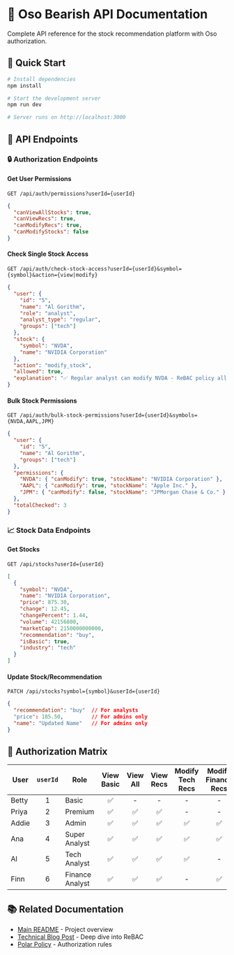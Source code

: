 # 🐻 Oso Bearish API Documentation

Complete API reference for the stock recommendation platform with Oso authorization.

## 🚀 Quick Start

```bash
# Install dependencies
npm install

# Start the development server
npm run dev

# Server runs on http://localhost:3000
```

## 📝 API Endpoints

### 🔒 Authorization Endpoints

#### Get User Permissions
```http
GET /api/auth/permissions?userId={userId}
```
```json
{
  "canViewAllStocks": true,
  "canViewRecs": true,
  "canModifyRecs": true,
  "canModifyStocks": false
}
```

#### Check Single Stock Access
```http
GET /api/auth/check-stock-access?userId={userId}&symbol={symbol}&action={view|modify}
```
```json
{
  "user": {
    "id": "5",
    "name": "Al Gorithm",
    "role": "analyst",
    "analyst_type": "regular",
    "groups": ["tech"]
  },
  "stock": {
    "symbol": "NVDA",
    "name": "NVIDIA Corporation"
  },
  "action": "modify_stock",
  "allowed": true,
  "explanation": "✅ Regular analyst can modify NVDA - ReBAC policy allows (user groups: [tech])"
}
```

#### Bulk Stock Permissions
```http
GET /api/auth/bulk-stock-permissions?userId={userId}&symbols={NVDA,AAPL,JPM}
```
```json
{
  "user": {
    "id": "5",
    "name": "Al Gorithm",
    "groups": ["tech"]
  },
  "permissions": {
    "NVDA": { "canModify": true, "stockName": "NVIDIA Corporation" },
    "AAPL": { "canModify": true, "stockName": "Apple Inc." },
    "JPM": { "canModify": false, "stockName": "JPMorgan Chase & Co." }
  },
  "totalChecked": 3
}
```

### 📈 Stock Data Endpoints

#### Get Stocks
```http
GET /api/stocks?userId={userId}
```
```json
[
  {
    "symbol": "NVDA",
    "name": "NVIDIA Corporation",
    "price": 875.30,
    "change": 12.45,
    "changePercent": 1.44,
    "volume": 42156800,
    "marketCap": 2150000000000,
    "recommendation": "buy",
    "isBasic": true,
    "industry": "tech"
  }
]
```

#### Update Stock/Recommendation
```http
PATCH /api/stocks?symbol={symbol}&userId={userId}
```
```json
{
  "recommendation": "buy"  // For analysts
  "price": 185.50,         // For admins only
  "name": "Updated Name"   // For admins only
}
```

## 🔐 Authorization Matrix

| User | `userId` | Role | View Basic | View All | View Recs | Modify Tech Recs | Modify Finance Recs | Modify Stock Data |
|------|:--------:|------|:----------:|:--------:|:---------:|:----------------:|:-------------------:|:-----------------:|
| Betty | 1 | Basic | ✅ | - | - | - | - | - |
| Priya | 2 | Premium | ✅ | ✅ | ✅ | - | - | - |
| Addie | 3 | Admin | ✅ | ✅ | ✅ | ✅ | ✅ | ✅ |
| Ana | 4 | Super Analyst | ✅ | ✅ | ✅ | ✅ | ✅ | - |
| Al | 5 | Tech Analyst | ✅ | ✅ | ✅ | ✅ | - | - |
| Finn | 6 | Finance Analyst | ✅ | ✅ | ✅ | - | ✅ | - |

## 📚 Related Documentation

- [Main README](./README.md) - Project overview
- [Technical Blog Post](./README-post.md) - Deep dive into ReBAC
- [Polar Policy](./policies/stock-policies.polar) - Authorization rules
